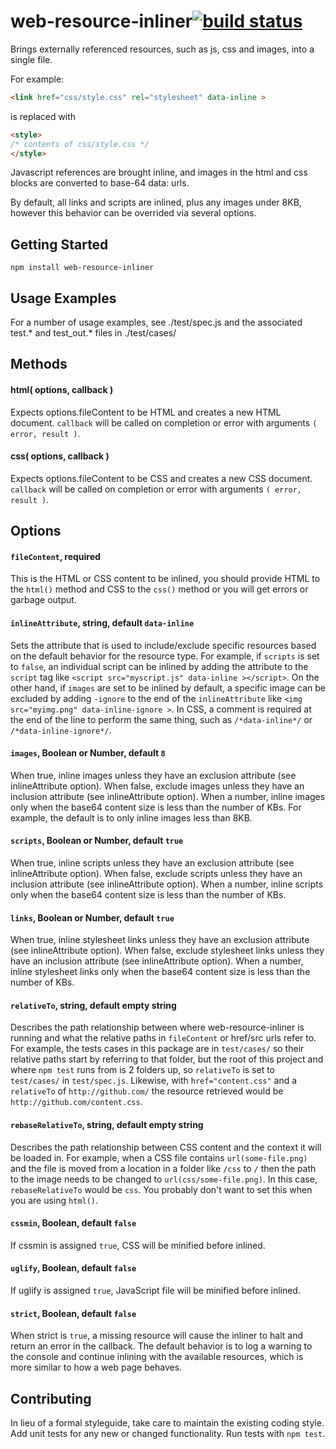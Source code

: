 # web-resource-inliner[![build status](https://secure.travis-ci.org/jrit/web-resource-inliner.png)](http://travis-ci.org/jrit/web-resource-inliner)

Brings externally referenced resources, such as js, css and images, into a single file.

For example:

```html
<link href="css/style.css" rel="stylesheet" data-inline >
```
is replaced with
```html
<style>
/* contents of css/style.css */
</style>
```

Javascript references are brought inline, and images in the html and css blocks are converted to base-64 data: urls.

By default, all links and scripts are inlined, plus any images under 8KB, however this behavior can be overrided via several options.





<extoc></extoc>

## Getting Started
```
npm install web-resource-inliner
```


## Usage Examples

For a number of usage examples, see ./test/spec.js and the associated test.* and test_out.* files in ./test/cases/

## Methods

#### html( options, callback )
Expects options.fileContent to be HTML and creates a new HTML document. `callback` will be called on completion or error with arguments `( error, result )`.

#### css( options, callback )
Expects options.fileContent to be CSS and creates a new CSS document. `callback` will be called on completion or error with arguments `( error, result )`.


## Options

#### `fileContent`, required
This is the HTML or CSS content to be inlined, you should provide HTML to the `html()` method and CSS to the `css()` method or you will get errors or garbage output.

#### `inlineAttribute`, string, default `data-inline`
Sets the attribute that is used to include/exclude specific resources based on the default behavior for the resource type. For example, if `scripts` is set to `false`, an individual script can be inlined by adding the attribute to the `script` tag like `<script src="myscript.js" data-inline ></script>`. On the other hand, if `images` are set to be inlined by default, a specific image can be excluded by adding `-ignore` to the end of the `inlineAttribute` like `<img src="myimg.png" data-inline-ignore >`. In CSS, a comment is required at the end of the line to perform the same thing, such as `/*data-inline*/` or `/*data-inline-ignore*/`.

#### `images`, Boolean or Number, default `8`
When true, inline images unless they have an exclusion attribute (see inlineAttribute option). When false, exclude images unless they have an inclusion attribute (see inlineAttribute option). When a number, inline images only when the base64 content size is less than the number of KBs. For example, the default is to only inline images less than 8KB.

#### `scripts`, Boolean or Number, default `true`
When true, inline scripts unless they have an exclusion attribute (see inlineAttribute option). When false, exclude scripts unless they have an inclusion attribute (see inlineAttribute option). When a number, inline scripts only when the base64 content size is less than the number of KBs.

#### `links`, Boolean or Number, default `true`
When true, inline stylesheet links unless they have an exclusion attribute (see inlineAttribute option). When false, exclude stylesheet links unless they have an inclusion attribute (see inlineAttribute option). When a number, inline stylesheet links only when the base64 content size is less than the number of KBs.

#### `relativeTo`, string, default empty string
Describes the path relationship between where web-resource-inliner is running and what the relative paths in `fileContent` or href/src urls refer to. For example, the tests cases in this package are in `test/cases/` so their relative paths start by referring to that folder, but the root of this project and where `npm test` runs from is 2 folders up, so `relativeTo` is set to `test/cases/` in `test/spec.js`. Likewise, with `href="content.css"` and a `relativeTo` of `http://github.com/` the resource retrieved would be `http://github.com/content.css`.

#### `rebaseRelativeTo`, string, default empty string
Describes the path relationship between CSS content and the context it will be loaded in. For example, when a CSS file contains `url(some-file.png)` and the file is moved from a location in a folder like `/css` to `/` then the path to the image needs to be changed to `url(css/some-file.png)`. In this case, `rebaseRelativeTo` would be `css`. You probably don't want to set this when you are using `html()`.

#### `cssmin`, Boolean, default `false`
If cssmin is assigned `true`, CSS will be minified before inlined.

#### `uglify`, Boolean, default `false`
If uglify is assigned `true`, JavaScript file will be minified before inlined.

#### `strict`, Boolean, default `false`
When strict is `true`, a missing resource will cause the inliner to halt and return an error in the callback. The default behavior is to log a warning to the console and continue inlining with the available resources, which is more similar to how a web page behaves.


## Contributing
In lieu of a formal styleguide, take care to maintain the existing coding style. Add unit tests for any new or changed functionality. Run tests with `npm test`.
